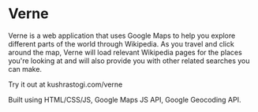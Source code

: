 # Verne

Verne is a web application that uses Google Maps to help you explore different parts of the world through Wikipedia. As you travel and click around the map, Verne will load relevant Wikipedia pages for the places you're looking at and will also provide you with other related searches you can make.

Try it out at kushrastogi.com/verne

Built using HTML/CSS/JS, Google Maps JS API, Google Geocoding API.
